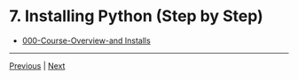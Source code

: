 #  7. Installing Python (Step by Step)

-   [000-Course-Overview-and Installs](https://docs.google.com/presentation/d/1KBNgNB_JnuXtqpz7Tk7PBinCDteB7pmpeRwZQYqODo0/edit#slide=id.g30f1754bdf_0_6)



---
[Previous](./6_Command-Line-Basics.md) | [Next](./8_Running-Python-Code.md)

